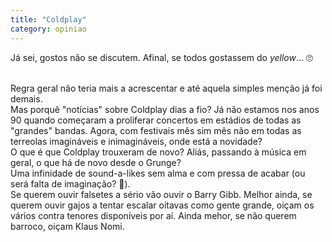 ```yaml
---
title: "Coldplay"
category: opiniao
---
```


Já sei, gostos não se discutem. Afinal, se todos gostassem do *yellow*... 🙄

<br/>
Regra geral não teria mais a acrescentar e até aquela simples menção já foi demais.

<br/>
Mas porquê "notícias" sobre Coldplay dias a fio? Já não estamos nos anos 90 quando começaram a proliferar concertos em estádios de todas as "grandes" bandas. Agora, com festivais mês sim mês não em todas as terreolas imagináveis e inimagináveis, onde está a novidade?

<br/>
O que é que Coldplay trouxeram de novo? Aliás, passando à música em geral, o que há de novo desde o Grunge?

<br/>
Uma infinidade de sound-a-likes sem alma e com pressa de acabar (ou será falta de imaginação? 🤔).

<br/>
Se querem ouvir falsetes a sério vão ouvir o Barry Gibb. Melhor ainda, se querem ouvir gajos a tentar escalar oitavas como gente grande, oiçam os vários contra tenores disponíveis por aí. Ainda mehor, se não querem barroco, oiçam Klaus Nomi.

